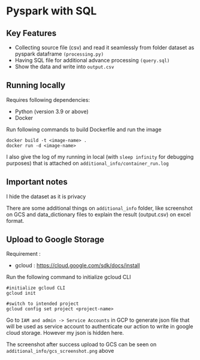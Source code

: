 # Pyspark with SQL

## Key Features
- Collecting source file (csv) and read it seamlessly from folder dataset as pyspark dataframe `(processing.py)`
- Having SQL file for additional advance processing `(query.sql)`
- Show the data and write into `output.csv`

## Running locally
Requires following dependencies: 
- Python (version 3.9 or above)
- Docker

Run following commands to build Dockerfile and run the image
```shell
docker build -t <image-name> .
docker run -d <image-name>
```
I also give the log of my running in local (with `sleep infinity` for debugging purposes) that is attached on `additional_info/container_run.log`

## Important notes
I hide the dataset as it is privacy

There are some additional things on `additional_info` folder, like screenshot on GCS and data_dictionary files to explain the result (output.csv) on excel format.

## Upload to Google Storage

Requirement : 
- gcloud : https://cloud.google.com/sdk/docs/install

Run the following command to initialize gcloud CLI
```shell
#initialize gcloud CLI
gcloud init

#switch to intended project
gcloud config set project <project-name>

```
Go to `IAM and admin -> Service Accounts` in GCP to generate json file that will be used as service account to authenticate our action to write in google cloud storage. However my json is hidden here.


The screenshot after success upload to GCS can be seen on `additional_info/gcs_screenshot.png` above
